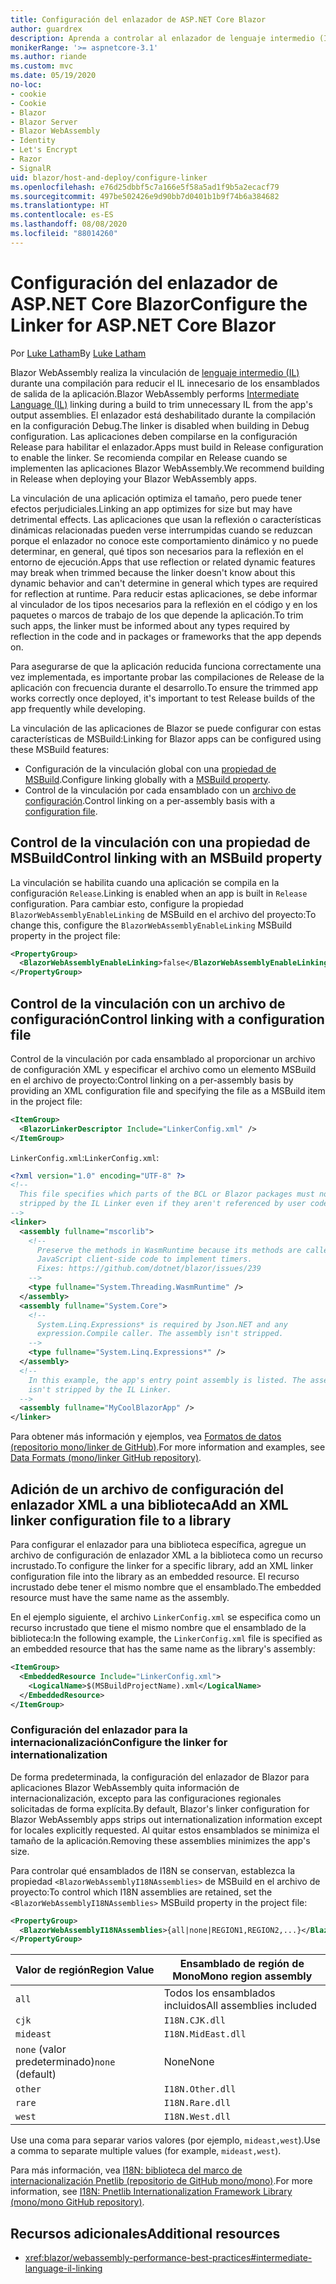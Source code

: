 ```yaml
---
title: Configuración del enlazador de ASP.NET Core Blazor
author: guardrex
description: Aprenda a controlar al enlazador de lenguaje intermedio (IL) al crear una aplicación Blazor.
monikerRange: '>= aspnetcore-3.1'
ms.author: riande
ms.custom: mvc
ms.date: 05/19/2020
no-loc:
- cookie
- Cookie
- Blazor
- Blazor Server
- Blazor WebAssembly
- Identity
- Let's Encrypt
- Razor
- SignalR
uid: blazor/host-and-deploy/configure-linker
ms.openlocfilehash: e76d25dbbf5c7a166e5f58a5ad1f9b5a2ecacf79
ms.sourcegitcommit: 497be502426e9d90bb7d0401b1b9f74b6a384682
ms.translationtype: HT
ms.contentlocale: es-ES
ms.lasthandoff: 08/08/2020
ms.locfileid: "88014260"
---
```

# <a name="configure-the-linker-for-aspnet-core-no-locblazor"></a><span data-ttu-id="20dff-103">Configuración del enlazador de ASP.NET Core Blazor</span><span class="sxs-lookup"><span data-stu-id="20dff-103">Configure the Linker for ASP.NET Core Blazor</span></span>

<span data-ttu-id="20dff-104">Por [Luke Latham](https://github.com/guardrex)</span><span class="sxs-lookup"><span data-stu-id="20dff-104">By [Luke Latham](https://github.com/guardrex)</span></span>

<span data-ttu-id="20dff-105">Blazor WebAssembly realiza la vinculación de [lenguaje intermedio (IL)](/dotnet/standard/managed-code#intermediate-language--execution) durante una compilación para reducir el IL innecesario de los ensamblados de salida de la aplicación.</span><span class="sxs-lookup"><span data-stu-id="20dff-105">Blazor WebAssembly performs [Intermediate Language (IL)](/dotnet/standard/managed-code#intermediate-language--execution) linking during a build to trim unnecessary IL from the app's output assemblies.</span></span> <span data-ttu-id="20dff-106">El enlazador está deshabilitado durante la compilación en la configuración Debug.</span><span class="sxs-lookup"><span data-stu-id="20dff-106">The linker is disabled when building in Debug configuration.</span></span> <span data-ttu-id="20dff-107">Las aplicaciones deben compilarse en la configuración Release para habilitar el enlazador.</span><span class="sxs-lookup"><span data-stu-id="20dff-107">Apps must build in Release configuration to enable the linker.</span></span> <span data-ttu-id="20dff-108">Se recomienda compilar en Release cuando se implementen las aplicaciones Blazor WebAssembly.</span><span class="sxs-lookup"><span data-stu-id="20dff-108">We recommend building in Release when deploying your Blazor WebAssembly apps.</span></span> 

<span data-ttu-id="20dff-109">La vinculación de una aplicación optimiza el tamaño, pero puede tener efectos perjudiciales.</span><span class="sxs-lookup"><span data-stu-id="20dff-109">Linking an app optimizes for size but may have detrimental effects.</span></span> <span data-ttu-id="20dff-110">Las aplicaciones que usan la reflexión o características dinámicas relacionadas pueden verse interrumpidas cuando se reduzcan porque el enlazador no conoce este comportamiento dinámico y no puede determinar, en general, qué tipos son necesarios para la reflexión en el entorno de ejecución.</span><span class="sxs-lookup"><span data-stu-id="20dff-110">Apps that use reflection or related dynamic features may break when trimmed because the linker doesn't know about this dynamic behavior and can't determine in general which types are required for reflection at runtime.</span></span> <span data-ttu-id="20dff-111">Para reducir estas aplicaciones, se debe informar al vinculador de los tipos necesarios para la reflexión en el código y en los paquetes o marcos de trabajo de los que depende la aplicación.</span><span class="sxs-lookup"><span data-stu-id="20dff-111">To trim such apps, the linker must be informed about any types required by reflection in the code and in packages or frameworks that the app depends on.</span></span> 

<span data-ttu-id="20dff-112">Para asegurarse de que la aplicación reducida funciona correctamente una vez implementada, es importante probar las compilaciones de Release de la aplicación con frecuencia durante el desarrollo.</span><span class="sxs-lookup"><span data-stu-id="20dff-112">To ensure the trimmed app works correctly once deployed, it's important to test Release builds of the app frequently while developing.</span></span>

<span data-ttu-id="20dff-113">La vinculación de las aplicaciones de Blazor se puede configurar con estas características de MSBuild:</span><span class="sxs-lookup"><span data-stu-id="20dff-113">Linking for Blazor apps can be configured using these MSBuild features:</span></span>

* <span data-ttu-id="20dff-114">Configuración de la vinculación global con una [propiedad de MSBuild](#control-linking-with-an-msbuild-property).</span><span class="sxs-lookup"><span data-stu-id="20dff-114">Configure linking globally with a [MSBuild property](#control-linking-with-an-msbuild-property).</span></span>
* <span data-ttu-id="20dff-115">Control de la vinculación por cada ensamblado con un [archivo de configuración](#control-linking-with-a-configuration-file).</span><span class="sxs-lookup"><span data-stu-id="20dff-115">Control linking on a per-assembly basis with a [configuration file](#control-linking-with-a-configuration-file).</span></span>

## <a name="control-linking-with-an-msbuild-property"></a><span data-ttu-id="20dff-116">Control de la vinculación con una propiedad de MSBuild</span><span class="sxs-lookup"><span data-stu-id="20dff-116">Control linking with an MSBuild property</span></span>

<span data-ttu-id="20dff-117">La vinculación se habilita cuando una aplicación se compila en la configuración `Release`.</span><span class="sxs-lookup"><span data-stu-id="20dff-117">Linking is enabled when an app is built in `Release` configuration.</span></span> <span data-ttu-id="20dff-118">Para cambiar esto, configure la propiedad `BlazorWebAssemblyEnableLinking` de MSBuild en el archivo del proyecto:</span><span class="sxs-lookup"><span data-stu-id="20dff-118">To change this, configure the `BlazorWebAssemblyEnableLinking` MSBuild property in the project file:</span></span>

```xml
<PropertyGroup>
  <BlazorWebAssemblyEnableLinking>false</BlazorWebAssemblyEnableLinking>
</PropertyGroup>
```

## <a name="control-linking-with-a-configuration-file"></a><span data-ttu-id="20dff-119">Control de la vinculación con un archivo de configuración</span><span class="sxs-lookup"><span data-stu-id="20dff-119">Control linking with a configuration file</span></span>

<span data-ttu-id="20dff-120">Control de la vinculación por cada ensamblado al proporcionar un archivo de configuración XML y especificar el archivo como un elemento MSBuild en el archivo de proyecto:</span><span class="sxs-lookup"><span data-stu-id="20dff-120">Control linking on a per-assembly basis by providing an XML configuration file and specifying the file as a MSBuild item in the project file:</span></span>

```xml
<ItemGroup>
  <BlazorLinkerDescriptor Include="LinkerConfig.xml" />
</ItemGroup>
```

<span data-ttu-id="20dff-121">`LinkerConfig.xml`:</span><span class="sxs-lookup"><span data-stu-id="20dff-121">`LinkerConfig.xml`:</span></span>

```xml
<?xml version="1.0" encoding="UTF-8" ?>
<!--
  This file specifies which parts of the BCL or Blazor packages must not be
  stripped by the IL Linker even if they aren't referenced by user code.
-->
<linker>
  <assembly fullname="mscorlib">
    <!--
      Preserve the methods in WasmRuntime because its methods are called by 
      JavaScript client-side code to implement timers.
      Fixes: https://github.com/dotnet/blazor/issues/239
    -->
    <type fullname="System.Threading.WasmRuntime" />
  </assembly>
  <assembly fullname="System.Core">
    <!--
      System.Linq.Expressions* is required by Json.NET and any 
      expression.Compile caller. The assembly isn't stripped.
    -->
    <type fullname="System.Linq.Expressions*" />
  </assembly>
  <!--
    In this example, the app's entry point assembly is listed. The assembly
    isn't stripped by the IL Linker.
  -->
  <assembly fullname="MyCoolBlazorApp" />
</linker>
```

<span data-ttu-id="20dff-122">Para obtener más información y ejemplos, vea [Formatos de datos (repositorio mono/linker de GitHub)](https://github.com/mono/linker/blob/master/docs/data-formats.md).</span><span class="sxs-lookup"><span data-stu-id="20dff-122">For more information and examples, see [Data Formats (mono/linker GitHub repository)](https://github.com/mono/linker/blob/master/docs/data-formats.md).</span></span>

## <a name="add-an-xml-linker-configuration-file-to-a-library"></a><span data-ttu-id="20dff-123">Adición de un archivo de configuración del enlazador XML a una biblioteca</span><span class="sxs-lookup"><span data-stu-id="20dff-123">Add an XML linker configuration file to a library</span></span>

<span data-ttu-id="20dff-124">Para configurar el enlazador para una biblioteca específica, agregue un archivo de configuración de enlazador XML a la biblioteca como un recurso incrustado.</span><span class="sxs-lookup"><span data-stu-id="20dff-124">To configure the linker for a specific library, add an XML linker configuration file into the library as an embedded resource.</span></span> <span data-ttu-id="20dff-125">El recurso incrustado debe tener el mismo nombre que el ensamblado.</span><span class="sxs-lookup"><span data-stu-id="20dff-125">The embedded resource must have the same name as the assembly.</span></span>

<span data-ttu-id="20dff-126">En el ejemplo siguiente, el archivo `LinkerConfig.xml` se especifica como un recurso incrustado que tiene el mismo nombre que el ensamblado de la biblioteca:</span><span class="sxs-lookup"><span data-stu-id="20dff-126">In the following example, the `LinkerConfig.xml` file is specified as an embedded resource that has the same name as the library's assembly:</span></span>

```xml
<ItemGroup>
  <EmbeddedResource Include="LinkerConfig.xml">
    <LogicalName>$(MSBuildProjectName).xml</LogicalName>
  </EmbeddedResource>
</ItemGroup>
```

### <a name="configure-the-linker-for-internationalization"></a><span data-ttu-id="20dff-127">Configuración del enlazador para la internacionalización</span><span class="sxs-lookup"><span data-stu-id="20dff-127">Configure the linker for internationalization</span></span>

<span data-ttu-id="20dff-128">De forma predeterminada, la configuración del enlazador de Blazor para aplicaciones Blazor WebAssembly quita información de internacionalización, excepto para las configuraciones regionales solicitadas de forma explícita.</span><span class="sxs-lookup"><span data-stu-id="20dff-128">By default, Blazor's linker configuration for Blazor WebAssembly apps strips out internationalization information except for locales explicitly requested.</span></span> <span data-ttu-id="20dff-129">Al quitar estos ensamblados se minimiza el tamaño de la aplicación.</span><span class="sxs-lookup"><span data-stu-id="20dff-129">Removing these assemblies minimizes the app's size.</span></span>

<span data-ttu-id="20dff-130">Para controlar qué ensamblados de I18N se conservan, establezca la propiedad `<BlazorWebAssemblyI18NAssemblies>` de MSBuild en el archivo de proyecto:</span><span class="sxs-lookup"><span data-stu-id="20dff-130">To control which I18N assemblies are retained, set the `<BlazorWebAssemblyI18NAssemblies>` MSBuild property in the project file:</span></span>

```xml
<PropertyGroup>
  <BlazorWebAssemblyI18NAssemblies>{all|none|REGION1,REGION2,...}</BlazorWebAssemblyI18NAssemblies>
</PropertyGroup>
```

| <span data-ttu-id="20dff-131">Valor de región</span><span class="sxs-lookup"><span data-stu-id="20dff-131">Region Value</span></span>     | <span data-ttu-id="20dff-132">Ensamblado de región de Mono</span><span class="sxs-lookup"><span data-stu-id="20dff-132">Mono region assembly</span></span>    |
| ---------------- | ----------------------- |
| `all`            | <span data-ttu-id="20dff-133">Todos los ensamblados incluidos</span><span class="sxs-lookup"><span data-stu-id="20dff-133">All assemblies included</span></span> |
| `cjk`            | `I18N.CJK.dll`          |
| `mideast`        | `I18N.MidEast.dll`      |
| <span data-ttu-id="20dff-134">`none` (valor predeterminado)</span><span class="sxs-lookup"><span data-stu-id="20dff-134">`none` (default)</span></span> | <span data-ttu-id="20dff-135">None</span><span class="sxs-lookup"><span data-stu-id="20dff-135">None</span></span>                    |
| `other`          | `I18N.Other.dll`        |
| `rare`           | `I18N.Rare.dll`         |
| `west`           | `I18N.West.dll`         |

<span data-ttu-id="20dff-136">Use una coma para separar varios valores (por ejemplo, `mideast,west`).</span><span class="sxs-lookup"><span data-stu-id="20dff-136">Use a comma to separate multiple values (for example, `mideast,west`).</span></span>

<span data-ttu-id="20dff-137">Para más información, vea [I18N: biblioteca del marco de internacionalización Pnetlib (repositorio de GitHub mono/mono)](https://github.com/mono/mono/tree/master/mcs/class/I18N).</span><span class="sxs-lookup"><span data-stu-id="20dff-137">For more information, see [I18N: Pnetlib Internationalization Framework Library (mono/mono GitHub repository)](https://github.com/mono/mono/tree/master/mcs/class/I18N).</span></span>

## <a name="additional-resources"></a><span data-ttu-id="20dff-138">Recursos adicionales</span><span class="sxs-lookup"><span data-stu-id="20dff-138">Additional resources</span></span>

* <xref:blazor/webassembly-performance-best-practices#intermediate-language-il-linking>
